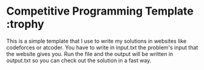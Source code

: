 # Competitive Programming Template :trophy

This is a simple template that I use to write my solutions in websites like codeforces or atcoder. You have to write in input.txt the problem's input that the website gives you. Run the file and the output will be written in output.txt so you can check out the solution in a fast way.



